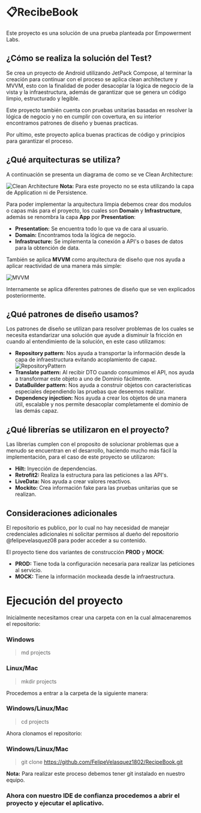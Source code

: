 # 📋RecibeBook #  

Este proyecto es una solución de una prueba planteada por Empowerment Labs.

## ¿Cómo se realiza la solución del Test?

Se crea un proyecto de Android utilizando JetPack Compose, al terminar la creación para continuar con el proceso se aplica clean architecture y MVVM, esto con la finalidad de poder desacoplar la lógica de negocio de la vista y la infraestructura, además de garantizar que se genera un código limpio, estructurado y legible.

Este proyecto también cuenta con pruebas unitarias basadas en resolver la lógica de negocio y no en cumplir con covertura, en su interior encontramos patrones de diseño y buenas practicas.

Por ultimo, este proyecto aplica buenas practicas de código y principios para garantizar el proceso.


## ¿Qué arquitecturas se utiliza?

A continuación se presenta un diagrama de como se ve Clean Architecture:

![Clean Architecture](https://mahedee.net/assets/images/posts/2021/clean.png)
**Nota:** Para este proyecto no se esta utilizando la capa de Application ni de Persistence.

Para poder implementar la arquitectura limpia debemos crear dos modulos o capas más para el proyecto, los cuales son **Domain** y **Infrastructure**, además se renombra la capa **App** por **Presentation**:
* **Presentation:** Se encuentra todo lo que va de cara al usuario.
* **Domain:** Encontramos toda la lógica de negocio.
* **Infrastructure:** Se implementa la conexión a API's o bases de datos para la obtención de data.

También se aplica **MVVM** como arquitectura de diseño que nos ayuda a aplicar reactividad de una manera más simple:

![MVVM](https://www.adictosaltrabajo.com/wp-content/uploads/2020/06/MVVMPattern.png)

Internamente se aplica diferentes patrones de diseño que se ven explicados posteriormente.

## ¿Qué patrones de diseño usamos?

Los patrones de diseño se utilizan para resolver problemas de los cuales se necesita estandarizar una solución que ayude a disminuir la fricción en cuando al entendimiento de la solución, en este caso utilizamos:
* **Repository pattern:** Nos ayuda a transportar la información desde la capa de infraestructura evitando acoplamiento de capaz.
  ![RepositoryPattern](https://miro.medium.com/max/981/1*5kNXJ7aFSGJvuh4r4egpTg.png)
* **Translate pattern:** Al recibir DTO cuando consumimos el API, nos ayuda a transformar este objeto a uno de Dominio fácilmente.
* **DataBuilder pattern:** Nos ayuda a construir objetos con caracteristicas especiales dependiendo las pruebas que deseemos realizar.
* **Dependency injection:** Nos ayuda a crear los objetos de una manera útil, escalable y nos permite desacoplar completamente el dominio de las demás capaz.

## ¿Qué librerías se utilizaron en el proyecto?

Las librerias cumplen con el proposito de solucionar problemas que a menudo se encuentran en el desarrollo, haciendo mucho más fácil la implementación, para el caso de este proyecto se utilizaron:

* **Hilt:** Inyección de dependencias.
* **Retrofit2:** Realiza la estructura para las peticiones a las API's.
* **LiveData:** Nos ayuda a crear valores reactivos.
* **Mockito:** Crea información fake para las pruebas unitarias que se realizan.

## Consideraciones adicionales

El repositorio es publico, por lo cual no hay necesidad de manejar credenciales adicionales ni solicitar permisos al dueño del repositorio @felipevelasquez08 para poder acceder a su contenido.

El proyecto tiene dos variantes de construcción **PROD**  y **MOCK**:
* **PROD:** Tiene toda la configuración necesaria para realizar las peticiones al servicio.
* **MOCK:** Tiene la información mockeada desde la infraestructura.


# Ejecución del proyecto

Inicialmente necesitamos crear una carpeta con en la cual almacenaremos el repositorio:
### Windows
> md projects
### Linux/Mac
> mkdir projects

Procedemos a entrar a la carpeta de la siguiente manera:
### Windows/Linux/Mac
> cd projects

Ahora clonamos el repositorio:
### Windows/Linux/Mac
> git clone https://github.com/FelipeVelasquez1802/RecipeBook.git

**Nota:** Para realizar este proceso debemos tener git instalado en nuestro equipo.

### Ahora con nuestro IDE de confianza procedemos a abrir el proyecto y ejecutar el aplicativo.

